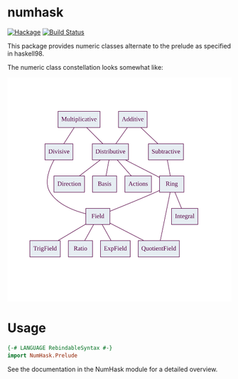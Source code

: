 numhask
===

[![Hackage](https://img.shields.io/hackage/v/numhask.svg)](https://hackage.haskell.org/package/numhask)
[![Build Status](https://github.com/tonyday567/numhask/workflows/haskell-ci/badge.svg)](https://github.com/tonyday567/numhask/actions?query=workflow%3Ahaskell-ci)

This package provides numeric classes alternate to the prelude as specified in haskell98.

The numeric class constellation looks somewhat like:

![nh](other/nh.svg)

Usage
===

``` haskell
{-# LANGUAGE RebindableSyntax #-}
import NumHask.Prelude
```
See the documentation in the NumHask module for a detailed overview.

